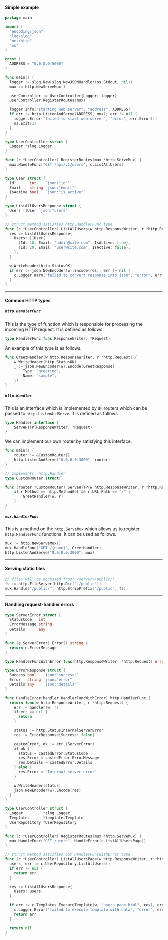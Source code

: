#### Simple example

```go
package main

import (
  "encoding/json"
  "log/slog"
  "net/http"
  "os"
)

const (
  ADDRESS = "0.0.0.0:5000"
)

func main() {
  logger := slog.New(slog.NewJSONHandler(os.Stdout, nil))
  mux := http.NewServeMux()

  userController := UserController{Logger: logger}
  userController.RegisterRoutes(mux)

  logger.Info("starting web server", "address", ADDRESS)
  if err := http.ListenAndServe(ADDRESS, mux); err != nil {
    logger.Error("failed to start web server", "error", err.Error())
    os.Exit(1)
  }
}

type UserController struct {
  Logger *slog.Logger
}

func (c *UserController) RegisterRoutes(mux *http.ServeMux) {
  mux.HandleFunc("GET /api/v1/users", c.ListAllUsers)
}

type User struct {
  Id       int    `json:"id"`
  Email    string `json:"email"`
  IsActive bool   `json:"is_active"`
}

type ListAllUsersResponse struct {
  Users []User `json:"users"`
}

// struct method satisfies http.HandlerFunc type
func (c *UserController) ListAllUsers(w http.ResponseWriter, r *http.Request) {
  res := ListAllUsersResponse{
    Users: []User{
      {Id: 10, Email: "admin@site.com", IsActive: true},
      {Id: 20, Email: "user@site.com", IsActive: false},
    },
  }

  w.WriteHeader(http.StatusOK)
  if err := json.NewEncoder(w).Encode(res); err != nil {
    c.Logger.Warn("failed to convert response into json", "error", err.Error())
  }
}
```


---

#### Common HTTP types

##### `http.HandlerFunc`

This is the type of function which is responsible for processing the incoming HTTP request. It is defined as follows.

```go
type HandlerFunc func(ResponseWriter, *Request)
```

An example of this type is as follows.

```go
func GreetHandler(w http.ResponseWriter, r *http.Request) {
	w.WriteHeader(http.StatusOK)
	_ := json.NewEncoder(w).Encode(GreetResponse{
		Type: "greeting",
		Name: "sample",
	})
}
```


##### `http.Handler`

This is an interface which is implemented by all routers which can be passed to `http.ListenAndServe`. It is defined as follows.

```go
type Handler interface {
	ServeHTTP(ResponseWriter, *Request)
}
```

We can implement our own router by satisfying this interface.

```go
func main() {
	router := &CustomRouter{}
	http.ListenAndServe("0.0.0.0:3000", router)
}

// implements: http.Handler
type CustomRouter struct{}

func (router *CustomRouter) ServeHTTP(w http.ResponseWriter, r *http.Request) {
	if r.Method == http.MethodGet && r.URL.Path == "/" {
		GreetHandler(w, r)
	}
}
```


##### `mux.HandlerFunc`

This is a method on the `http.ServeMux` which allows us to register `http.HandlerFunc` functions. It can be used as follows.

```go
mux := http.NewServeMux()
mux.HandleFunc("GET /{name}", GreetHandler)
http.ListenAndServe("0.0.0.0:3000", mux)
```


---

#### Serving static files

```go
// files will be accessed from: <server>/public/*
fs := http.FileServer(http.Dir("./public"))
mux.Handle("/public/", http.StripPrefix("/public", fs))
```


---

#### Handling request-handler errors

```go
type ServerError struct {
  StatusCode   int
  ErrorMessage string
  Details      any
}

func (e ServerError) Error() string {
  return e.ErrorMessage
}

type HandlerFuncWithError func(http.ResponseWriter, *http.Request) error

type ErrorResponse struct {
  Success bool   `json:"success"`
  Error   string `json:"error"`
  Details any    `json:"details"`
}

func HandleError(handler HandlerFuncWithError) http.HandlerFunc {
  return func(w http.ResponseWriter, r *http.Request) {
    err := handler(w, r)
    if err == nil {
	  return
    }

    status := http.StatusInternalServerError
    res := ErrorResponse{Success: false}

    castedError, ok := err.(ServerError)
    if ok {
      status = castedError.StatusCode
      res.Error = castedError.ErrorMessage
      res.Details = castedError.Details
    } else {
      res.Error = "Internal server error"
    }

    w.WriteHeader(status)
    json.NewEncoder(w).Encode(res)
  }
}
```

```go
type UserController struct {
  Logger         *slog.Logger
  Templates      *template.Template
  UserRepository *UserRepository
}

func (c *UserController) RegisterRoutes(mux *http.ServeMux) {
  mux.HandleFunc("GET /users", HandleError(c.ListAllUsersPage))
}

// struct method satisfies our HandlerFuncWithError type
func (c *UserController) ListAllUsersPage(w http.ResponseWriter, r *http.Request) error {
  users, err := c.UserRepository.ListAllUsers()
  if err != nil {
    return err
  }

  res := ListAllUsersResponse{
    Users: users,
  }

  if err := c.Templates.ExecuteTemplate(w, "users.page.html", res); err != nil {
    c.Logger.Error("failed to execute template with data", "error", err.Error())
    return err
  }

  return nil
}
```